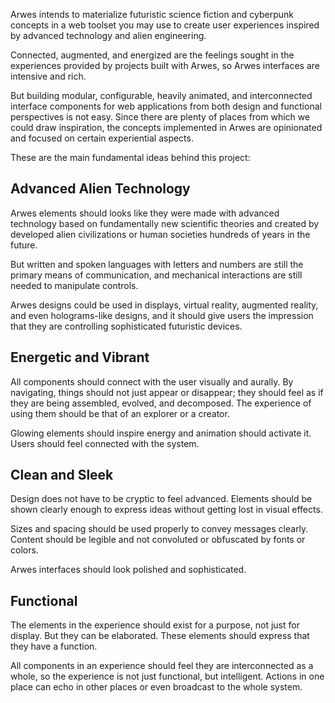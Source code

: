 Arwes intends to materialize futuristic science fiction and cyberpunk concepts
in a web toolset you may use to create user experiences inspired by advanced
technology and alien engineering.

Connected, augmented, and energized are the feelings sought in the experiences
provided by projects built with Arwes, so Arwes interfaces are intensive and rich.

But building modular, configurable, heavily animated, and interconnected interface
components for web applications from both design and functional perspectives
is not easy. Since there are plenty of places from which we could draw
inspiration, the concepts implemented in Arwes are opinionated and focused on
certain experiential aspects.

These are the main fundamental ideas behind this project:

## Advanced Alien Technology

Arwes elements should looks like they were made with advanced technology based on
fundamentally new scientific theories and created by developed alien civilizations
or human societies hundreds of years in the future.

But written and spoken languages with letters and numbers are still the primary
means of communication, and mechanical interactions are still needed to manipulate
controls.

Arwes designs could be used in displays, virtual reality, augmented reality, and
even holograms-like designs, and it should give users the impression that they
are controlling sophisticated futuristic devices.

## Energetic and Vibrant

All components should connect with the user visually and aurally. By navigating,
things should not just appear or disappear; they should feel as if they are being
assembled, evolved, and decomposed. The experience of using them should be that
of an explorer or a creator.

Glowing elements should inspire energy and animation should activate it. Users
should feel connected with the system.

## Clean and Sleek

Design does not have to be cryptic to feel advanced. Elements should be shown clearly
enough to express ideas without getting lost in visual effects.

Sizes and spacing should be used properly to convey messages clearly.
Content should be legible and not convoluted or obfuscated by fonts or colors.

Arwes interfaces should look polished and sophisticated.

## Functional

The elements in the experience should exist for a purpose, not just for display.
But they can be elaborated. These elements should express that they have a function.

All components in an experience should feel they are interconnected as a whole,
so the experience is not just functional, but intelligent. Actions in one place
can echo in other places or even broadcast to the whole system.
